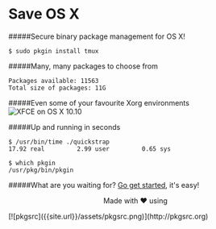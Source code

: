 Save OS X
=========

#####Secure binary package management for OS X!      

	$ sudo pkgin install tmux

#####Many, many packages to choose from

	Packages available: 11563       
	Total size of packages: 11G

#####Even some of your favourite Xorg environments
![XFCE on OS X 10.10](https://paste.xinu.at/TxiM/)

#####Up and running in seconds      

	$ /usr/bin/time ./quickstrap        
	17.92 real         2.99 user         0.65 sys     

	$ which pkgin      
	/usr/pkg/bin/pkgin        

#####What are you waiting for? [Go get started](download-and-install/), it's easy!

<p align="center">Made with ❤ using</p>
[![pkgsrc]({{site.url}}/assets/pkgsrc.png)](http://pkgsrc.org)
